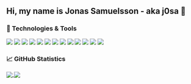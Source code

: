 ## Hi, my name is Jonas Samuelsson - aka j0sa 👋

### 🧰 Technologies & Tools
![](https://img.shields.io/badge/OS-Linux-informational?style=flat-square&logo=linux&logoColor=pink&color=pink&labelColor=102a44)
![](https://img.shields.io/badge/Editor-Vim-informational?style=flat-square&logo=vim&logoColor=pink&color=pink&labelColor=102a44)
![](https://img.shields.io/badge/Editor-VSCode-informational?style=flat-square&logo=visualstudiocode&logoColor=pink&color=pink&labelColor=102a44)
![](https://img.shields.io/badge/Code-C-informational?style=flat-square&logo=c&logoColor=pink&color=pink&labelColor=102a44)
![](https://img.shields.io/badge/Code-C++-informational?style=flat-square&logo=cplusplus&logoColor=pink&color=pink&labelColor=102a44)
![](https://img.shields.io/badge/Code-C_Sharp-informational?style=flat-square&logo=csharp&logoColor=pink&color=pink&labelColor=102a44)
![](https://img.shields.io/badge/Code-JavaScript-informational?style=flat-square&logo=javascript&logoColor=pink&color=pink&labelColor=102a44)
![](https://img.shields.io/badge/Code-Python-informational?style=flat-square&logo=python&logoColor=pink&color=pink&labelColor=102a44)
![](https://img.shields.io/badge/Code-Java-informational?style=flat-square&logo=java&logoColor=pink&color=pink&labelColor=102a44)
![](https://img.shields.io/badge/Shell-Bash-informational?style=flat-square&logo=gnubash&logoColor=pink&color=pink&labelColor=102a44)
![](https://img.shields.io/badge/Tools-MySQL-informational?style=flat-square&logo=mysql&logoColor=pink&color=pink&labelColor=102a44)
![](https://img.shields.io/badge/Tools-Microsoft_SQL_Server-informational?style=flat-square&logo=microsoftsqlserver&logoColor=pink&color=pink&labelColor=102a44)
![](https://img.shields.io/badge/Tools-SQLite-informational?style=flat-square&logo=sqlite&logoColor=pink&color=pink&labelColor=102a44)

<!--
[![My Top Lanugages](https://github-readme-stats.vercel.app/api/top-langs/?username=j0sa&theme=dark)](https://github.com/anuraghazra/github-readme-stats)
[![My GitHub Stats](https://github-readme-stats.vercel.app/api?username=j0sa&count_private=true&show_icons=true&theme=dark)](https://github.com/anuraghazra/github-readme-stats)
-->

### &#x1f4c8; GitHub Statistics
<a href="https://github.com/j0sa/j0sa">
  <img align="center" src="https://github-readme-stats.vercel.app/api/top-langs/?username=j0sa&theme=nightowl&langs_count=3&hide_border=true" />
</a>
<a href="https://github.com/j0sa/j0sa">
  <img align="center" src="https://github-readme-stats.vercel.app/api?username=j0sa&count_private=true&show_icons=true&theme=nightowl&line_height=27&hide_border=true" />
</a>

<!--
**j0sa/j0sa** is a ✨ _special_ ✨ repository because its `README.md` (this file) appears on your GitHub profile.

Here are some ideas to get you started:

- 🔭 I’m currently working on ...
- 🌱 I’m currently learning ...
- 👯 I’m looking to collaborate on ...
- 🤔 I’m looking for help with ...
- 💬 Ask me about ...
- 📫 How to reach me: ...
- 😄 Pronouns: ...
- ⚡ Fun fact: ...
-->
